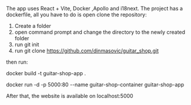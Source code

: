 The app uses React + Vite, Docker ,Apollo and i18next.
The project has a dockerfile, all you have to do is open clone the repository:

1. Create a folder
2. open command prompt and change the directory to the newly created folder
3. run git init
4. run git clone https://github.com/dinmasovic/guitar_shop.git
   

then run:

docker build -t guitar-shop-app .

docker run -d -p 5000:80 --name guitar-shop-container guitar-shop-app

After that, the website is available on localhost:5000
